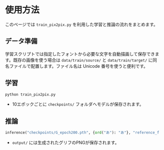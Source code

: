 # 使用方法

このページでは `train_pix2pix.py` を利用した学習と推論の流れをまとめます。

## データ準備

学習スクリプトでは指定したフォントから必要な文字を自動描画して保存できます。既存の画像を使う場合は `data/train/source/` と `data/train/target/` に同名ファイルで配置します。ファイル名は Unicode 番号を使うと便利です。

## 学習

```bash
python train_pix2pix.py
```

- 10エポックごとに `checkpoints/` フォルダへモデルが保存されます。

## 推論

```python
inference("checkpoints/G_epoch200.pth", {ord("あ"): "あ"}, "reference_font.otf", "output")
```

- `output/` には生成されたグリフのPNGが保存されます。
